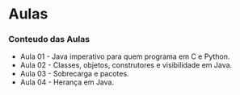 # Aulas

### Conteudo das Aulas
* Aula 01 - Java imperativo para quem programa em C e Python.
* Aula 02 - Classes, objetos, construtores e visibilidade em Java.
* Aula 03 - Sobrecarga e pacotes.
* Aula 04 - Herança em Java.
